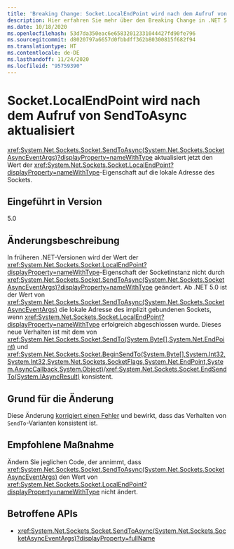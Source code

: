 ```yaml
---
title: 'Breaking Change: Socket.LocalEndPoint wird nach dem Aufruf von SendToAsync aktualisiert'
description: Hier erfahren Sie mehr über den Breaking Change in .NET 5.0, durch den SendToAsync jetzt den Wert der lokalen Endpunkteigenschaft auf die lokale Adresse des Sockets aktualisiert.
ms.date: 10/18/2020
ms.openlocfilehash: 53d7da350eac6e65832012331044427fd90fe796
ms.sourcegitcommit: d8020797a6657d0fbbdff362b80300815f682f94
ms.translationtype: HT
ms.contentlocale: de-DE
ms.lasthandoff: 11/24/2020
ms.locfileid: "95759390"
---
```

# <a name="socketlocalendpoint-is-updated-after-calling-sendtoasync"></a>Socket.LocalEndPoint wird nach dem Aufruf von SendToAsync aktualisiert

<xref:System.Net.Sockets.Socket.SendToAsync(System.Net.Sockets.SocketAsyncEventArgs)?displayProperty=nameWithType> aktualisiert jetzt den Wert der <xref:System.Net.Sockets.Socket.LocalEndPoint?displayProperty=nameWithType>-Eigenschaft auf die lokale Adresse des Sockets.

## <a name="version-introduced"></a>Eingeführt in Version

5.0

## <a name="change-description"></a>Änderungsbeschreibung

In früheren .NET-Versionen wird der Wert der <xref:System.Net.Sockets.Socket.LocalEndPoint?displayProperty=nameWithType>-Eigenschaft der Socketinstanz nicht durch <xref:System.Net.Sockets.Socket.SendToAsync(System.Net.Sockets.SocketAsyncEventArgs)?displayProperty=nameWithType> geändert. Ab .NET 5.0 ist der Wert von <xref:System.Net.Sockets.Socket.SendToAsync(System.Net.Sockets.SocketAsyncEventArgs)> die lokale Adresse des implizit gebundenen Sockets, wenn <xref:System.Net.Sockets.Socket.LocalEndPoint?displayProperty=nameWithType> erfolgreich abgeschlossen wurde. Dieses neue Verhalten ist mit dem von <xref:System.Net.Sockets.Socket.SendTo(System.Byte[],System.Net.EndPoint)> und <xref:System.Net.Sockets.Socket.BeginSendTo(System.Byte[],System.Int32,System.Int32,System.Net.Sockets.SocketFlags,System.Net.EndPoint,System.AsyncCallback,System.Object)>/<xref:System.Net.Sockets.Socket.EndSendTo(System.IAsyncResult)> konsistent.

## <a name="reason-for-change"></a>Grund für die Änderung

Diese Änderung [korrigiert einen Fehler](https://github.com/dotnet/runtime/issues/915) und bewirkt, dass das Verhalten von `SendTo`-Varianten konsistent ist.

## <a name="recommended-action"></a>Empfohlene Maßnahme

Ändern Sie jeglichen Code, der annimmt, dass <xref:System.Net.Sockets.Socket.SendToAsync(System.Net.Sockets.SocketAsyncEventArgs)> den Wert von <xref:System.Net.Sockets.Socket.LocalEndPoint?displayProperty=nameWithType> nicht ändert.

## <a name="affected-apis"></a>Betroffene APIs

- <xref:System.Net.Sockets.Socket.SendToAsync(System.Net.Sockets.SocketAsyncEventArgs)?displayProperty=fullName>

<!--

### Affected APIs

- `M:System.Net.Sockets.Socket.SendToAsync(System.Net.Sockets.SocketAsyncEventArgs)`

### Category

Networking

-->
